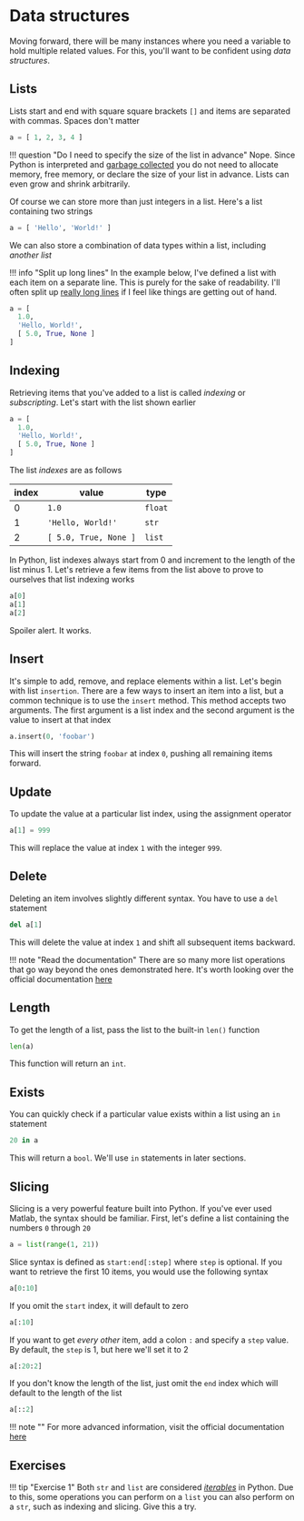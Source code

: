 # Data structures

Moving forward, there will be many instances where you need a variable to hold 
multiple related values. For this, you'll want to be confident using 
_data structures_.

## Lists

Lists start and end with square square brackets `[]` and items are separated 
with commas. Spaces don't matter

```python
a = [ 1, 2, 3, 4 ]
```

!!! question "Do I need to specify the size of the list in advance"
    Nope. Since Python is interpreted and 
    [garbage collected](https://en.wikipedia.org/wiki/Garbage_collection_(computer_science)) 
    you do not need to allocate memory, free memory, or declare the size 
    of your list in advance. Lists can even grow and shrink arbitrarily.
 
Of course we can store more than just integers in a list. Here's a list 
containing two strings

```python
a = [ 'Hello', 'World!' ]
```

We can also store a combination of data types within a list, including 
_another list_

!!! info "Split up long lines"
    In the example below, I've defined a list with each item on a separate 
    line. This is purely for the sake of readability. I'll often split up 
    [really long lines](https://en.wikipedia.org/wiki/Characters_per_line#In_programming)
    if I feel like things are getting out of hand.

```python
a = [
  1.0,
  'Hello, World!',
  [ 5.0, True, None ]
]
```

## Indexing

Retrieving items that you've added to a list is called _indexing_ or 
_subscripting_. Let's start with the list shown earlier

```python
a = [
  1.0,
  'Hello, World!',
  [ 5.0, True, None ]
]
```

The list _indexes_ are as follows
  
| index |      value            | type    |
|-------|-----------------------|---------|
|  0    | `1.0`                 | `float` |
|  1    | `'Hello, World!'`     | `str`   |
|  2    | `[ 5.0, True, None ]` | `list`  |

In Python, list indexes always start from 0 and increment to the length of the 
list minus 1. Let's retrieve a few items from the list above to prove to 
ourselves that list indexing works

```python
a[0]
a[1]
a[2]
```

Spoiler alert. It works.

## Insert

It's simple to add, remove, and replace elements within a list. Let's begin 
with list `insertion`. There are a few ways to insert an item into a list, but 
a common technique is to use the `insert` method. This method accepts two 
arguments. The first argument is a list index and the second argument is 
the value to insert at that index 

```python
a.insert(0, 'foobar')
```

This will insert the string `foobar` at index `0`, pushing all remaining items 
forward.

## Update

To update the value at a particular list index, using the assignment operator

```python
a[1] = 999
```

This will replace the value at index `1` with the integer `999`.

## Delete

Deleting an item involves slightly different syntax. You have to use a `del` 
statement

```python
del a[1]
```

This will delete the value at index `1` and shift all subsequent items backward. 

!!! note "Read the documentation"
    There are so many more list operations that go way beyond the ones 
    demonstrated here. It's worth looking over the official documentation
    [here](https://docs.python.org/3/tutorial/datastructures.html#more-on-lists)

## Length

To get the length of a list, pass the list to the built-in `len()` function

```python
len(a)
```

This function will return an `int`.

## Exists

You can quickly check if a particular value exists within a list using an `in` 
statement

```python
20 in a
```

This will return a `bool`. We'll use `in` statements in later sections.

## Slicing

Slicing is a very powerful feature built into Python. If you've ever used 
Matlab, the syntax should be familiar. First, let's define a list containing 
the numbers `0` through `20`

```python
a = list(range(1, 21))
```

Slice syntax is defined as `start:end[:step]` where `step` is optional. If you 
want to retrieve the first 10 items, you would use the following syntax

```python
a[0:10]
```

If you omit the `start` index, it will default to zero

```python
a[:10]
```

If you want to get _every other_ item, add a colon `:` and specify a `step` 
value. By default, the `step` is 1, but here we'll set it to 2

```python
a[:20:2]
```

If you don't know the length of the list, just omit the `end` index which 
will default to the length of the list

```python
a[::2]
```

!!! note ""
    For more advanced information, visit the official documentation 
    [here](https://docs.python.org/3/library/functions.html#slice)

## Exercises

!!! tip "Exercise 1"
    Both `str` and `list` are considered 
    [_iterables_](https://docs.python.org/3/glossary.html#term-iterable) 
    in Python. Due to this, some operations you can perform on a `list` you can 
    also perform on a `str`, such as indexing and slicing. Give this a try.
